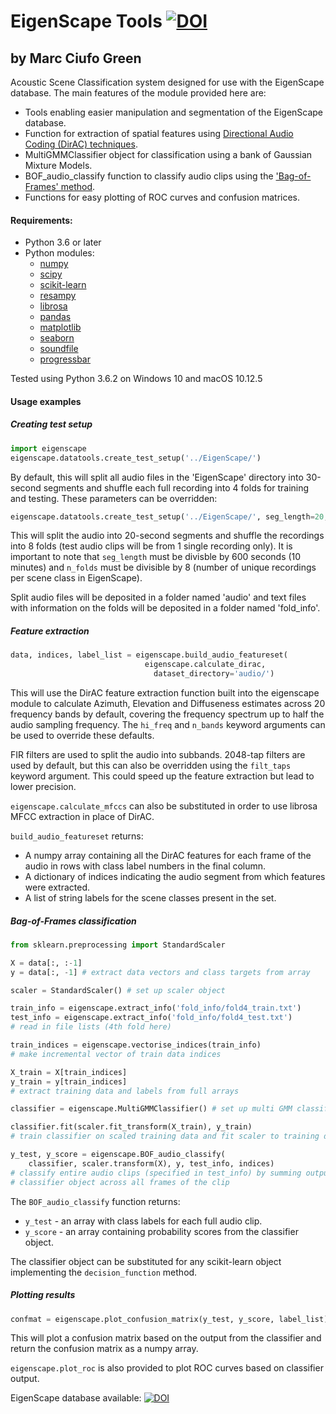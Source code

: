 # EigenScape Tools [![DOI](https://zenodo.org/badge/79900362.svg)](https://zenodo.org/badge/latestdoi/79900362)

## by Marc Ciufo Green

Acoustic Scene Classification system designed for use with the EigenScape database. The main features of the module provided here are:

- Tools enabling easier manipulation and segmentation of the EigenScape database.
- Function for extraction of spatial features using [Directional Audio Coding (DirAC) techniques][1].
- MultiGMMClassifier object for classification using a bank of Gaussian Mixture Models.
- BOF_audio_classify function to classify audio clips using the ['Bag-of-Frames' method][2].
- Functions for easy plotting of ROC curves and confusion matrices.


#### Requirements:
- Python 3.6 or later
- Python modules:
  - [numpy](http://www.numpy.org/)
  - [scipy](https://www.scipy.org/)
  - [scikit-learn](http://scikit-learn.org/stable/)
  - [resampy](https://github.com/bmcfee/resampy)
  - [librosa](http://librosa.github.io/librosa/)
  - [pandas](http://pandas.pydata.org/)
  - [matplotlib](https://matplotlib.org/)
  - [seaborn](https://seaborn.pydata.org/)
  - [soundfile](https://pysoundfile.readthedocs.io/en/0.9.0/)
  - [progressbar](https://pypi.python.org/pypi/progressbar2)

Tested using Python 3.6.2 on Windows 10 and macOS 10.12.5


#### Usage examples
##### Creating test setup
```python
import eigenscape
eigenscape.datatools.create_test_setup('../EigenScape/')
```
By default, this will split all audio files in the 'EigenScape' directory into 30-second segments and shuffle each full recording into 4 folds for training and testing. These parameters can be overridden:

```python
eigenscape.datatools.create_test_setup('../EigenScape/', seg_length=20, n_folds=8)
```
This will split the audio into 20-second segments and shuffle the recordings into 8 folds (test audio clips will be from 1 single recording only). It is important to note that `seg_length` must be divisble by 600 seconds (10 minutes) and `n_folds` must be divisible by 8 (number of unique recordings per scene class in EigenScape).

Split audio files will be deposited in a folder named 'audio' and text files with information on the folds will be deposited in a folder named 'fold_info'.


##### Feature extraction
```python
data, indices, label_list = eigenscape.build_audio_featureset(
                              eigenscape.calculate_dirac,
                                dataset_directory='audio/')
```
This will use the DirAC feature extraction function built into the eigenscape module to calculate Azimuth, Elevation and Diffuseness estimates across 20 frequency bands by default, covering the frequency spectrum up to half the audio sampling frequency. The `hi_freq` and `n_bands` keyword arguments can be used to override these defaults.

FIR filters are used to split the audio into subbands. 2048-tap filters are used by default, but this can also be overridden using the `filt_taps` keyword argument. This could speed up the feature extraction but lead to lower precision.

`eigenscape.calculate_mfccs` can also be substituted in order to use librosa MFCC extraction in place of DirAC.

`build_audio_featureset` returns:
- A numpy array containing all the DirAC features for each frame of the audio in rows with class label numbers in the final column.
- A dictionary of indices indicating the audio segment from which features were extracted.
- A list of string labels for the scene classes present in the set.

##### Bag-of-Frames classification
```python
from sklearn.preprocessing import StandardScaler

X = data[:, :-1]
y = data[:, -1] # extract data vectors and class targets from array

scaler = StandardScaler() # set up scaler object

train_info = eigenscape.extract_info('fold_info/fold4_train.txt')
test_info = eigenscape.extract_info('fold_info/fold4_test.txt')
# read in file lists (4th fold here)

train_indices = eigenscape.vectorise_indices(train_info)
# make incremental vector of train data indices

X_train = X[train_indices]
y_train = y[train_indices]
# extract training data and labels from full arrays

classifier = eigenscape.MultiGMMClassifier() # set up multi GMM classifier

classifier.fit(scaler.fit_transform(X_train), y_train)
# train classifier on scaled training data and fit scaler to training data

y_test, y_score = eigenscape.BOF_audio_classify(
    classifier, scaler.transform(X), y, test_info, indices)
# classify entire audio clips (specified in test_info) by summing output from
# classifier object across all frames of the clip

```
The `BOF_audio_classify` function returns:
- `y_test` - an array with class labels for each full audio clip.
- `y_score` - an array containing probability scores from the classifier object.

The classifier object can be substituted for any scikit-learn object implementing the `decision_function` method.


##### Plotting results
```python
confmat = eigenscape.plot_confusion_matrix(y_test, y_score, label_list)
```
This will plot a confusion matrix based on the output from the classifier and return the confusion matrix as a numpy array.

`eigenscape.plot_roc` is also provided to plot ROC curves based on classifier output.

EigenScape database available: [![DOI](https://zenodo.org/badge/DOI/10.5281/zenodo.1012809.svg)](https://doi.org/10.5281/zenodo.1012809) 

[1]:http://www.aes.org/e-lib/browse.cfm?elib=14838
[2]:http://asa.scitation.org/doi/10.1121/1.2750160
